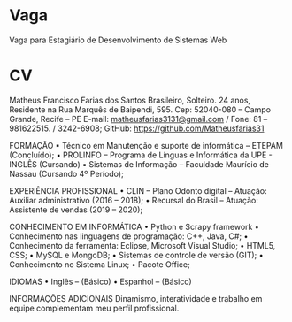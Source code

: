 Vaga
====

Vaga para Estagiário de Desenvolvimento de Sistemas Web


CV
==

Matheus Francisco Farias dos Santos
Brasileiro, Solteiro. 24 anos, Residente na Rua Marquês de Baipendi, 595. Cep:
52040-080 – Campo Grande, Recife – PE
E-mail: matheusfarias3131@gmail.com / Fone: 81 –981622515. / 3242-6908;
GitHub: https://github.com/Matheusfarias31

FORMAÇÃO
▪ Técnico em Manutenção e suporte de informática – ETEPAM (Concluído);
▪ PROLINFO – Programa de Línguas e Informática da UPE - INGLÊS (Cursando)
▪ Sistemas de Informação – Faculdade Maurício de Nassau (Cursando 4º
Período);

EXPERIÊNCIA PROFISSIONAL
• CLIN – Plano Odonto digital – Atuação: Auxiliar administrativo (2016 – 2018);
• Recursal do Brasil – Atuação: Assistente de vendas (2019 – 2020);

CONHECIMENTO EM INFORMÁTICA
• Python e Scrapy framework
• Conhecimento nas linguagens de programação: C++, Java, C#;
• Conhecimento da ferramenta: Eclipse, Microsoft Visual Studio;
• HTML5, CSS;
• MySQL e MongoDB;
• Sistemas de controle de versão (GIT);
• Conhecimento no Sistema Linux;
• Pacote Office; 

IDIOMAS
• Inglês – (Básico)
• Espanhol – (Básico)

INFORMAÇÕES ADICIONAIS
Dinamismo, interatividade e trabalho em equipe complementam meu perfil profissional.


